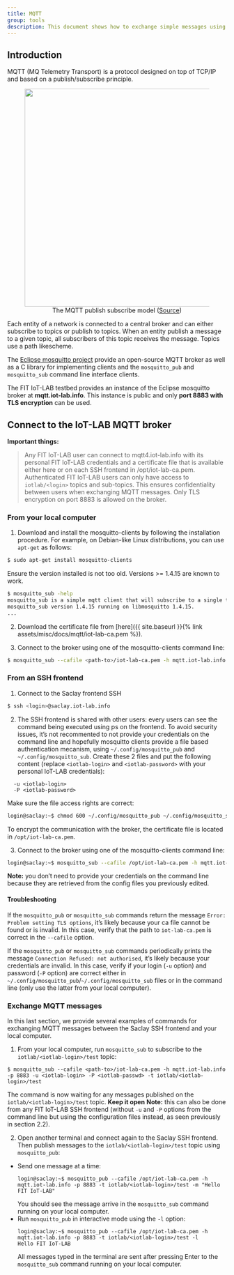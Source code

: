 ```yaml
---
title: MQTT
group: tools
description: This document shows how to exchange simple messages using the MQTT broker deployed in IoT-LAB and the mosquitto CLI clients installed on the SSH frontends. In this document, you will learn how to connect to the broker and then, you will subscribe to an MQTT topic and publish messages to an MQTT topic.
---
```


## Introduction

MQTT (MQ Telemetry Transport) is a protocol designed on top of TCP/IP and based
on a publish/subscribe principle.


<figure style="text-align:center">
  <img src="{{ '/assets/images/docs/mqtt/' | relative_url}}pub-sub-model.png" style="width:500px;"/><br/>
  <figcaption>The MQTT publish subscribe model (<a href="https://www.researchgate.net/publication/327661439_The_Addition_of_Geolocation_to_Sensor_Networks">Source</a>)</figcaption>
</figure>

Each entity of a network is connected to a central broker and can either
subscribe to topics or publish to topics. When an entity publish a message to a
given topic, all subscribers of this topic receives the message. Topics use a
path likescheme.

The [Eclipse mosquitto project](https://mosquitto.org/) provide an open-source
MQTT broker as well as a C library for implementing clients and the
`mosquitto_pub` and `mosquitto_sub` command line interface clients.

The FIT IoT-LAB testbed provides an instance of the Eclipse mosquitto broker
at **mqtt.iot-lab.info**. This instance is public and only
**port 8883 with TLS encryption** can be used.

## Connect to the IoT-LAB MQTT broker

**Important things:**

> Any FIT IoT-LAB user can connect to mqtt4.iot-lab.info with its personal
> FIT IoT-LAB credentials and a certificate file that is available either here
> or on each SSH frontend in /opt/iot-lab-ca.pem.
> Authenticated FIT IoT-LAB users can only have access to `iotlab/<login>`
> topics and sub-topics. This ensures confidentiality between users when
> exchanging MQTT messages. Only TLS encryption on port 8883 is allowed on the
> broker.

### From your local computer

1. Download and install the mosquitto-clients by following the installation
  procedure. For example, on Debian-like Linux distributions, you can use
  `apt-get` as follows:
  ```sh
  $ sudo apt-get install mosquitto-clients
  ```
  Ensure the version installed is not too old. Versions >= 1.4.15 are known to work.
  ```sh
  $ mosquitto_sub -help
  mosquitto_sub is a simple mqtt client that will subscribe to a single topic and print all messages it receives.
  mosquitto_sub version 1.4.15 running on libmosquitto 1.4.15.
  ...
  ```

2. Download the certificate file from [here]({{ site.baseurl }}{% link assets/misc/docs/mqtt/iot-lab-ca.pem %}).

3. Connect to the broker using one of the mosquitto-clients command line:
  ```sh
  $ mosquitto_sub --cafile <path-to>/iot-lab-ca.pem -h mqtt.iot-lab.info -p 8883 -u <iotlab-login> -P <iotlab-passwd> -t iotlab/<iotlab-login>/test
  ```

### From an SSH frontend


1. Connect to the Saclay frontend SSH
  ```sh
  $ ssh <login>@saclay.iot-lab.info
  ```

2. The SSH frontend is shared with other users: every users can see the command
  being executed using ps on the frontend. To avoid security issues, it’s not
  recommented to not provide your credentials on the command line and hopefully
  mosquitto clients provide a file based authentication mecanism,
  using `~/.config/mosquitto_pub` and `~/.config/mosquitto_sub`.
  Create these 2 files and put the following content (replace `<iotlab-login>`
  and `<iotlab-password>` with your personal IoT-LAB credentials):
  ```
    -u <iotlab-login>
    -P <iotlab-password>
  ```
  Make sure the file access rights are correct:
  ```sh
  login@saclay:~$ chmod 600 ~/.config/mosquitto_pub ~/.config/mosquitto_sub
  ```
  To encrypt the communication with the broker, the certificate file is located
  in `/opt/iot-lab-ca.pem`.

3. Connect to the broker using one of the mosquitto-clients command line:
  ```sh
  login@saclay:~$ mosquitto_sub --cafile /opt/iot-lab-ca.pem -h mqtt.iot-lab.info -p 8883 -t iotlab/<iotlab-login>/test
  ```
  **Note:** you don’t need to provide your credentials on the command line
  because they are retrieved from the config files you previously edited.


#### Troubleshooting

If the `mosquitto_pub` or `mosquitto_sub` commands return the message
`Error: Problem setting TLS options`, it’s likely because your ca file cannot
be found or is invalid. In this case, verify that the path to `iot-lab-ca.pem`
is correct in the `--cafile` option.


If the `mosquitto_pub` or `mosquitto_sub` commands periodically prints the
message `Connection Refused: not authorised`, it’s likely because your
credentials are invalid. In this case, verify if your login (`-u` option) and
password (`-P` option) are correct either in
`~/.config/mosquitto_pub`/`~/.config/mosquitto_sub` files or in the command
line (only use the latter from your local computer).

### Exchange MQTT messages

In this last section, we provide several examples of commands for exchanging
MQTT messages between the Saclay SSH frontend and your local computer.

1. From your local computer, run `mosquitto_sub` to subscribe to the
`iotlab/<iotlab-login>/test` topic:
  ```
  $ mosquitto_sub --cafile <path-to>/iot-lab-ca.pem -h mqtt.iot-lab.info -p 8883 -u <iotlab-login> -P <iotlab-passwd> -t iotlab/<iotlab-login>/test
  ```
  The command is now waiting for any messages published on the
  `iotlab/<iotlab-login>/test` topic. **Keep it open**
  **Note:** this can also be done from any FIT IoT-LAB SSH frontend
  (without `-u` and `-P` options from the command line but using the configuration
  files instead, as seen previously in section 2.2).

2. Open another terminal and connect again to the Saclay SSH frontend. Then
  publish messages to the `iotlab/<iotlab-login>/test` topic using
  `mosquitto_pub`:
  - Send one message at a time:
    ```
    login@saclay:~$ mosquitto_pub --cafile /opt/iot-lab-ca.pem -h mqtt.iot-lab.info -p 8883 -t iotlab/<iotlab-login>/test -m "Hello FIT IoT-LAB"
    ```
    You should see the message arrive in the `mosquitto_sub` command running on your local computer.
  - Run `mosquitto_pub` in interactive mode using the `-l` option:
    ```
    login@saclay:~$ mosquitto_pub --cafile /opt/iot-lab-ca.pem -h mqtt.iot-lab.info -p 8883 -t iotlab/<iotlab-login>/test -l
    Hello FIT IoT-LAB
    ```
    All messages typed in the terminal are sent after pressing Enter to the
    `mosquitto_sub` command running on your local computer.
